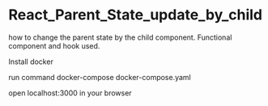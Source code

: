 # React_Parent_State_update_by_child

how to change the parent state by the child component. Functional component and hook used.

Install docker

run command docker-compose docker-compose.yaml

open localhost:3000 in your browser

